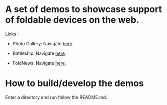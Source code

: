 # A set of demos to showcase support of foldable devices on the web.

Links :
- Photo Gallery: Navigate [here](https://foldable-devices.github.io/demos/photo-gallery).

- Battleship: Navigate [here](https://foldable-devices.github.io/demos/battleship).

- FoldNews: Navigate [here](https://foldable-devices.github.io/demos/foldnews).

# How to build/develop the demos
Enter a directory and run follow the README.md.